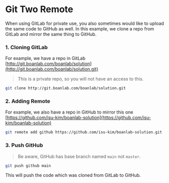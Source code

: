 # Git Two Remote

When using GitLab for private use, you also sometimes would like to upload the same code to GitHub as well. In this example, we clone a repo from GitLab and mirror the same thing to GitHub.

### 1. Cloning GitLab

For example, we have a repo in GitLab [http://git.boanlab.com/boanlab/solution](http://git.boanlab.com/boanlab/solution.git)

> This is a private repo, so you will not have an access to this.

```bash
git clone http://git.boanlab.com/boanlab/solution.git
```

### 2. Adding Remote

For example, we also have a repo in GitHub to mirror this one [https://github.com/isu-kim/boanlab-solution](https://github.com/isu-kim/boanlab-solution)

```bash
git remote add github https://github.com/isu-kim/boanlab-solution.git
```

### 3. Push GitHub

> Be aware, GitHub has base branch named `main` not `master`.

```bash
git push github main
```

This will push the code which was cloned from GitLab to GitHub.
